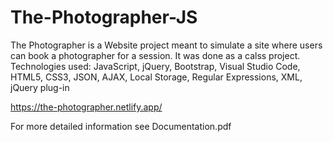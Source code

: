# The-Photographer-JS

The Photographer is a Website project meant to simulate a site where users can book a photographer for a session. It was done as a calss project.
Technologies used: JavaScript, jQuery, Bootstrap, Visual Studio Code, HTML5, CSS3, JSON, AJAX, Local Storage, Regular Expressions, XML, jQuery plug-in

https://the-photographer.netlify.app/

For more detailed information see Documentation.pdf
